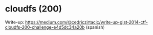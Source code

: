 # cloudfs (200)
Write-up: https://medium.com/@cedriczirtacic/write-up-gist-2014-ctf-cloudfs-200-challenge-e4d5dc34a20b (spanish)

